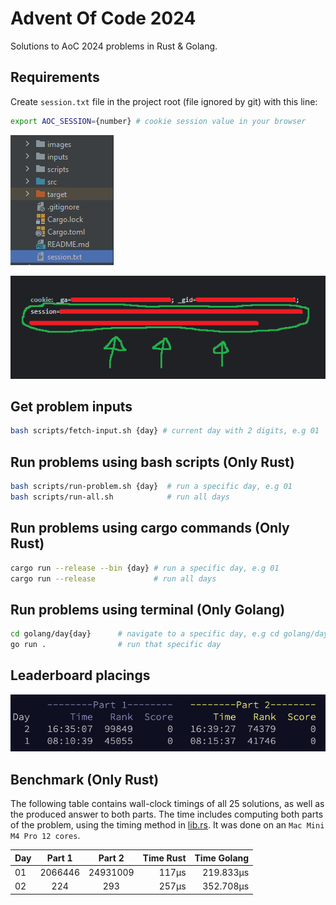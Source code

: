 # Advent Of Code 2024
Solutions to AoC 2024 problems in Rust & Golang.

## Requirements
Create ``session.txt`` file in the project root (file ignored by git) with this line:

```sh
export AOC_SESSION={number} # cookie session value in your browser
```

![files](./images/files.png)

![session](./images/session.png)

## Get problem inputs
```sh
bash scripts/fetch-input.sh {day} # current day with 2 digits, e.g 01
```

## Run problems using bash scripts (Only Rust)
```sh
bash scripts/run-problem.sh {day}  # run a specific day, e.g 01
bash scripts/run-all.sh            # run all days
```

## Run problems using cargo commands (Only Rust)
```sh
cargo run --release --bin {day} # run a specific day, e.g 01
cargo run --release             # run all days
```

## Run problems using terminal (Only Golang)
```sh
cd golang/day{day}      # navigate to a specific day, e.g cd golang/day01
go run .                # run that specific day
```

## Leaderboard placings

![leaderboard](./images/board.png)

## Benchmark (Only Rust)
The following table contains wall-clock timings of all 25 solutions, as well as the produced answer to both parts. The time includes computing both parts of the problem, using the timing method in [lib.rs](src/lib.rs). It was done on an `Mac Mini M4 Pro 12 cores`.

| Day | Part 1 | Part 2 | Time Rust | Time Golang |
|:----|:------:|:------:|-----:|-----:|
| 01  |   2066446    |   24931009    |    117μs | 219.833µs |
| 02  |   224    |   293    |    257μs | 352.708µs |
